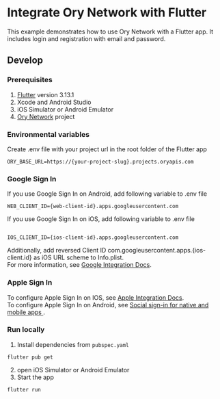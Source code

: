 # Integrate Ory Network with Flutter

This example demonstrates how to use Ory Network with a Flutter app. It includes
login and registration with email and password.

## Develop

### Prerequisites

1. [Flutter](https://docs.flutter.dev/get-started/install) version 3.13.1
2. Xcode and Android Studio
3. iOS Simulator or Android Emulator
4. [Ory Network](https://console.ory.sh/) project

### Environmental variables

Create .env file with your project url in the root folder of the Flutter app

```env
ORY_BASE_URL=https://{your-project-slug}.projects.oryapis.com
```

### Google Sign In

If you use Google Sign In on Android, add following variable to .env file

```env
WEB_CLIENT_ID={web-client-id}.apps.googleusercontent.com
```

If you use Google Sign In on iOS, add following variable to .env file
```env

IOS_CLIENT_ID={ios-client-id}.apps.googleusercontent.com
```

Additionally, add reversed Client ID com.googleusercontent.apps.{ios-client.id}
as iOS URL scheme to Info.plist.\
For more information, see [Google Integration Docs](https://www.ory.sh/docs/kratos/social-signin/google).

### Apple Sign In

To configure Apple Sign In on IOS, see
[Apple Integration Docs](https://www.ory.sh/docs/kratos/social-signin/apple).\
To configure Apple Sign In on Android, see [Social sign-in for native and mobile apps ](https://www.ory.sh/docs/kratos/social-signin/native-apps).

### Run locally

1. Install dependencies from `pubspec.yaml`

```console
flutter pub get
```

2. open iOS Simulator or Android Emulator
3. Start the app

```console
flutter run
```
